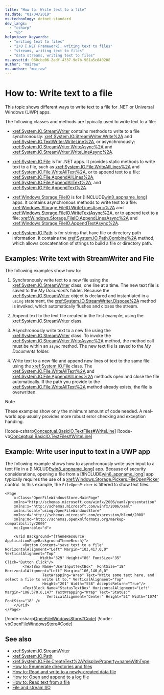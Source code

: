 ```yaml
---
title: "How to: Write text to a file"
ms.date: "01/04/2019"
ms.technology: dotnet-standard
dev_langs: 
  - "csharp"
  - "vb"
helpviewer_keywords: 
  - "writing text to files"
  - "I/O [.NET Framework], writing text to files"
  - "streams, writing text to files"
  - "data streams, writing text to files"
ms.assetid: 060cbe06-2adf-4337-9e7b-961a5c840208
author: "mairaw"
ms.author: "mairaw"
---
```

# How to: Write text to a file
This topic shows different ways to write text to a file for .NET or Universal Windows (UWP) apps. 

The following classes and methods are typically used to write text to a file:  
  
-   <xref:System.IO.StreamWriter> contains methods to write to a file synchronously: <xref:System.IO.StreamWriter.Write%2A> and <xref:System.IO.TextWriter.WriteLine%2A>, or asynchronously: <xref:System.IO.StreamWriter.WriteAsync%2A> and <xref:System.IO.StreamWriter.WriteLineAsync%2A>.  
  
-   <xref:System.IO.File> is for .NET apps. It provides static methods to write text to a file, such as <xref:System.IO.File.WriteAllLines%2A> and <xref:System.IO.File.WriteAllText%2A>, or to append text to a file: <xref:System.IO.File.AppendAllLines%2A>, <xref:System.IO.File.AppendAllText%2A>, and <xref:System.IO.File.AppendText%2A>.  
  
-   <xref:Windows.Storage.FileIO> is for [!INCLUDE[win8_appname_long](../../../includes/win8-appname-long-md.md)] apps. It contains asynchronous methods to write text to a file: <xref:Windows.Storage.FileIO.WriteLinesAsync%2A> and <xref:Windows.Storage.FileIO.WriteTextAsync%2A>, or to append text to a file: <xref:Windows.Storage.FileIO.AppendLinesAsync%2A> and <xref:Windows.Storage.FileIO.AppendTextAsync%2A>.  

- <xref:System.IO.Path> is for strings that have file or directory path information. It contains the <xref:System.IO.Path.Combine%2A> method, which allows concatenation of strings to build a file or directory path.

## Examples: Write text with StreamWriter and File 

The following examples show how to:
1. Synchronously write text to a new file using the <xref:System.IO.StreamWriter> class, one line at a time. The new text file is saved to the *My Documents* folder. Because the <xref:System.IO.StreamWriter> object is declared and instantiated in a `using` statement, the <xref:System.IO.StreamWriter.Dispose%2A> method is invoked, which automatically flushes and closes the stream.  
   
1. Append text to the text file created in the first example, using the <xref:System.IO.StreamWriter> class.   
   
1. Asynchronously write text to a new file using the <xref:System.IO.StreamWriter> class. To invoke the <xref:System.IO.StreamWriter.WriteAsync%2A> method, the method call must be within an `async` method. The new text file is saved to the *My Documents* folder.  
   
1. Write text to a new file and append new lines of text to the same file using the <xref:System.IO.File> class. The <xref:System.IO.File.WriteAllText%2A> and <xref:System.IO.File.AppendAllLines%2A> methods open and close the file automatically. If the path you provide to the <xref:System.IO.File.WriteAllText%2A> method already exists, the file is overwritten.  

> [!NOTE]
> These examples show only the minimum amount of code needed. A real-world app usually provides more robust error checking and exception handling.  
  
[!code-csharp[Conceptual.BasicIO.TextFiles#WriteLine](../../../samples/snippets/csharp/VS_Snippets_CLR/conceptual.basicio.textfiles/cs/source.cs)] 
[!code-vb[Conceptual.BasicIO.TextFiles#WriteLine](../../../samples/snippets/visualbasic/VS_Snippets_CLR/conceptual.basicio.textfiles/vb/source.vb)]  

## Example: Write user input to text in a UWP app  
 The following example shows how to asynchronously write user input to a text file in a [!INCLUDE[win8_appname_long](../../../includes/win8-appname-long-md.md)] app. Because of security considerations, opening a file from a [!INCLUDE[win8_appname_long](../../../includes/win8-appname-long-md.md)] app typically requires the use of a <xref:Windows.Storage.Pickers.FileOpenPicker> control. In this example, the `FileOpenPicker` is filtered to show text files.  
  
```xaml  
<Page  
    x:Class="OpenFileWindowsStore.MainPage"  
    xmlns="http://schemas.microsoft.com/winfx/2006/xaml/presentation"  
    xmlns:x="http://schemas.microsoft.com/winfx/2006/xaml"  
    xmlns:local="using:OpenFileWindowsStore"  
    xmlns:d="http://schemas.microsoft.com/expression/blend/2008"  
    xmlns:mc="http://schemas.openxmlformats.org/markup-compatibility/2006"  
    mc:Ignorable="d">  
  
    <Grid Background="{ThemeResource ApplicationPageBackgroundThemeBrush}">  
        <Button Content="save text to a file" HorizontalAlignment="Left" Margin="103,417,0,0" VerticalAlignment="Top"   
                Width="329" Height="86" FontSize="35" Click="Button_Click"/>  
        <TextBox Name="UserInputTextBox"  FontSize="18" HorizontalAlignment="Left" Margin="106,146,0,0"   
                 TextWrapping="Wrap" Text="Write some text here, and select a file to write it to." VerticalAlignment="Top"   
                 Height="201" Width="558" AcceptsReturn="True"/>  
        <TextBlock Name="StatusTextBox" HorizontalAlignment="Left" Margin="106,570,0,147" TextWrapping="Wrap" Text="Status:"   
                   VerticalAlignment="Center" Height="51" Width="1074" FontSize="18" />  
    </Grid>  
</Page>  
```  
  
 [!code-csharp[OpenFileWindowsStore#Code](../../../samples/snippets/csharp/VS_Snippets_CLR/openfilewindowsstore/cs/mainpage.xaml.cs#code)]
 [!code-vb[OpenFileWindowsStore#Code](../../../samples/snippets/visualbasic/VS_Snippets_CLR/openfilewindowsstore/vb/mainpage.xaml.vb#code)]  
  
## See also

- <xref:System.IO.StreamWriter>  
- <xref:System.IO.Path>  
- <xref:System.IO.File.CreateText%2A?displayProperty=nameWithType>  
- [How to: Enumerate directories and files](../../../docs/standard/io/how-to-enumerate-directories-and-files.md)  
- [How to: Read and write to a newly-created data file](../../../docs/standard/io/how-to-read-and-write-to-a-newly-created-data-file.md)  
- [How to: Open and append to a log file](../../../docs/standard/io/how-to-open-and-append-to-a-log-file.md)  
- [How to: Read text from a file](../../../docs/standard/io/how-to-read-text-from-a-file.md)  
- [File and stream I/O](../../../docs/standard/io/index.md)

